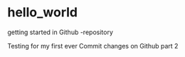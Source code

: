 # hello_world
getting started in Github -repository


Testing for my first ever Commit changes on Github part 2
